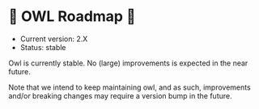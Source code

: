 # 🦉 OWL Roadmap 🦉

- Current version: 2.X
- Status: stable

Owl is currently stable. No (large) improvements is expected in the near future.

Note that we intend to keep maintaining owl, and as such, improvements and/or
breaking changes may require a version bump in the future.
